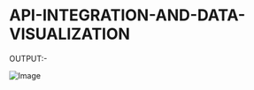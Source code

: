 # API-INTEGRATION-AND-DATA-VISUALIZATION









OUTPUT:-

![Image](https://github.com/user-attachments/assets/dbb79f8c-ecbf-425a-939e-ef853c9aedfb)
